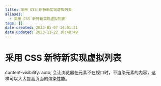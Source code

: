 ```yaml
---
title: 采用 CSS 新特新实现虚拟列表
aliases:
  - 采用 CSS 新特新实现虚拟列表
tags: []
date created: 2023-05-07 14:01:31
date updated: 2023-11-22 10:40:49
---
```


# 采用 CSS 新特新实现虚拟列表

content-visibility: auto; 会让浏览器在元素不在视口时，不渲染元素的内容，这样可以大大提高页面的渲染性能。
